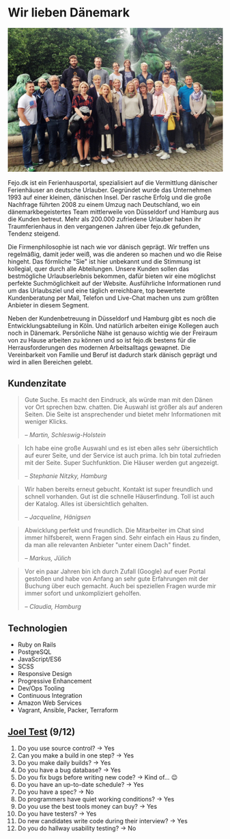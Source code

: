 # Wir lieben Dänemark

![](/images/fejo-team.jpg)

Fejo.dk ist ein Ferienhausportal, spezialisiert auf die Vermittlung dänischer Ferienhäuser an deutsche Urlauber. Gegründet wurde das Unternehmen 1993 auf einer kleinen, dänischen Insel. Der rasche Erfolg und die große Nachfrage führten 2008 zu einem Umzug nach Deutschland, wo ein dänemarkbegeistertes Team mittlerweile von Düsseldorf und Hamburg aus die Kunden betreut. Mehr als 200.000 zufriedene Urlauber haben ihr Traumferienhaus in den vergangenen Jahren über fejo.dk gefunden, Tendenz steigend.

Die Firmenphilosophie ist nach wie vor dänisch geprägt. Wir treffen uns regelmäßig, damit jeder weiß, was die anderen so machen und wo die Reise hingeht. Das förmliche "Sie" ist hier unbekannt und die Stimmung ist kollegial, quer durch alle Abteilungen. Unsere Kunden sollen das bestmögliche Urlaubserlebnis bekommen, dafür bieten wir eine möglichst perfekte Suchmöglichkeit auf der Website. Ausführliche Informationen rund um das Urlaubsziel und eine täglich erreichbare, top bewertete Kundenberatung per Mail, Telefon und Live-Chat machen uns zum größten Anbieter in diesem Segment.

Neben der Kundenbetreuung in Düsseldorf und Hamburg gibt es noch die Entwicklungsabteilung in Köln. Und natürlich arbeiten einige Kollegen auch noch in Dänemark. Persönliche Nähe ist genauso wichtig wie der Freiraum von zu Hause arbeiten zu können und so ist fejo.dk bestens für die Herrausforderungen des modernen Arbeitsalltags gewapnet. Die Vereinbarkeit von Familie und Beruf ist dadurch stark dänisch geprägt und wird in allen Bereichen gelebt.

## Kundenzitate

> Gute Suche. Es macht den Eindruck, als würde man mit den Dänen vor Ort sprechen bzw. chatten. Die Auswahl ist größer als auf anderen Seiten. Die Seite ist ansprechender und bietet mehr Informationen mit weniger Klicks.
>
> – _Martin, Schleswig-Holstein_

> Ich habe eine große Auswahl und es ist eben alles sehr übersichtlich auf eurer Seite, und der Service ist auch prima. Ich bin total zufrieden mit der Seite. Super Suchfunktion. Die Häuser werden gut angezeigt.
>
> – _Stephanie Nitzky, Hamburg_

> Wir haben bereits erneut gebucht. Kontakt ist super freundlich und schnell vorhanden. Gut ist die schnelle Häuserfindung. Toll ist auch der Katalog. Alles ist übersichtlich gehalten.
>
> – _Jacqueline, Hänigsen_

> Abwicklung perfekt und freundlich. Die Mitarbeiter im Chat sind immer hilfsbereit, wenn Fragen sind. Sehr einfach ein Haus zu finden, da man alle relevanten Anbieter "unter einem Dach" findet.
>
> – _Markus, Jülich_

> Vor ein paar Jahren bin ich durch Zufall (Google) auf euer Portal gestoßen und habe von Anfang an sehr gute Erfahrungen mit der Buchung über euch gemacht. Auch bei speziellen Fragen wurde mir immer sofort und unkompliziert geholfen.
>
> – _Claudia, Hamburg_

## Technologien

* Ruby on Rails
* PostgreSQL
* JavaScript/ES6
* SCSS
* Responsive Design
* Progressive Enhancement
* Dev/Ops Tooling
* Continuous Integration
* Amazon Web Services
* Vagrant, Ansible, Packer, Terraform

## [Joel Test](https://www.joelonsoftware.com/2000/08/09/the-joel-test-12-steps-to-better-code/) (9/12)

1. Do you use source control? -> Yes
2. Can you make a build in one step? -> Yes
3. Do you make daily builds? -> Yes
4. Do you have a bug database? -> Yes
5. Do you fix bugs before writing new code? -> Kind of… :wink:
6. Do you have an up-to-date schedule? -> Yes
7. Do you have a spec? -> No
8. Do programmers have quiet working conditions? -> Yes
9. Do you use the best tools money can buy? -> Yes
10. Do you have testers? -> Yes
11. Do new candidates write code during their interview? -> Yes
12. Do you do hallway usability testing? -> No
